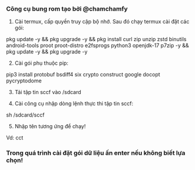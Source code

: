 ### Công cụ bung rom tạo bởi @chamchamfy

1. Cài termux, cấp quyền truy cập bộ nhớ. Sau đó chạy termux cài đặt các gói: 

pkg update -y && pkg upgrade -y && pkg install curl zip unzip zstd binutils android-tools proot proot-distro e2fsprogs python3 openjdk-17 p7zip -y && pkg update -y && pkg upgrade -y 
 
2. Cài gói phụ thuộc pip: 

pip3 install protobuf bsdiff4 six crypto construct google docopt pycryptodome 

3. Tải tập tin sccf vào /sdcard

4. Cài công cụ nhập dòng lệnh thực thi tập tin sccf:

 sh /sdcard/sccf

5. Nhập tên tương ứng để chạy!

Vd: cct 

### Trong quá trình cài đặt gói dữ liệu ấn enter nếu không biết lựa chọn!
